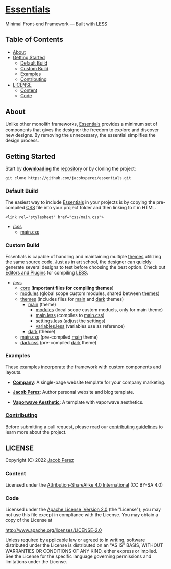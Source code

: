 # [Essentials](https://jacobxperez.github.io/essentials/)

Minimal Front-end Framework — Built with [LESS](http://lesscss.org/)

## Table of Contents

* [About](#about)
* [Getting Started](#getting-started)
    * [Default Build](#default-build)
    * [Custom Build](#custom-build)
    * [Examples](#examples)
    * [Contributing](#contributing)
* [LICENSE](#license)
    * [Content](#content)
    * [Code](#code)

## About

Unlike other monolith frameworks, [Essentials](https://jacobxperez.github.io/essentials/)
provides a minimum set of components that gives the designer the freedom to explore and discover
new designs. By removing the unnecessary, the essential simplifies the design process.

## Getting Started

Start by **[downloading](https://github.com/jacobxperez/essentials/archive/master.zip)** the [repository](https://github.com/jacobxperez/essentials) or by cloning the project:

    git clone https://github.com/jacobxperez/essentials.git

### Default Build

The easiest way to include [Essentials](https://jacobxperez.github.io/essentials/) in your
projects is by copying the pre-compiled [CSS](https://github.com/jacobxperez/essentials/blob/master/css/main.css)
file into your project folder and then linking to it in HTML.

    <link rel="stylesheet" href="css/main.css">

* [/css](https://github.com/jacobxperez/essentials/tree/master/css/less)
    * [main.css](https://github.com/jacobxperez/essentials/blob/master/css/main.css)

### Custom Build

Essentials is capable of handling and maintaining multiple [themes](https://github.com/jacobxperez/essentials/tree/master/css/themes)
utilizing the same source code. Just as in art school, the designer can quickly generate several designs to test before choosing the best option.
Check out [Editors and Plugins](http://lesscss.org/tools/#editors-and-plugins) for compiling [LESS](http://lesscss.org/).

* [/css](https://github.com/jacobxperez/essentials/tree/master/css)
    * [core](https://github.com/jacobxperez/essentials/tree/master/css/core) (**important files for compiling themes**)
    * [modules](https://github.com/jacobxperez/essentials/tree/master/css/modules) (global scope custom modules, shared between [themes](https://github.com/jacobxperez/essentials/tree/master/css/themes))
    * [themes](https://github.com/jacobxperez/essentials/tree/master/css/themes) (includes files for [main](https://github.com/jacobxperez/essentials/tree/master/css/themes/main) and [dark](https://github.com/jacobxperez/essentials/tree/master/css/themes/dark) themes)
        * [main](https://github.com/jacobxperez/essentials/tree/master/css/themes/main) (theme)
            * [modules](https://github.com/jacobxperez/essentials/tree/master/css/themes/main/modules) (local scope custom moduels, only for main theme)
            * [main.less](https://github.com/jacobxperez/essentials/blob/master/css/themes/main/main.less) (compiles to [main.css](https://github.com/jacobxperez/essentials/blob/master/css/main.css))
            * [settings.less](https://github.com/jacobxperez/essentials/blob/master/css/themes/main/settings.less) (adjust the settings)
            * [variables.less](https://github.com/jacobxperez/essentials/blob/master/css/themes/main/variables.less) (variables use as reference)
        * [dark](https://github.com/jacobxperez/essentials/tree/master/css/themes/dark) (theme)
    * [main.css](https://github.com/jacobxperez/essentials/blob/master/css/main.css) (pre-compiled [main](https://github.com/jacobxperez/essentials/tree/master/css/themes/main) theme)
    * [dark.css](https://github.com/jacobxperez/essentials/blob/master/css/dark.css) (pre-compiled [dark](https://github.com/jacobxperez/essentials/tree/master/css/themes/dark)  theme)

### Examples

These examples incorporate the framework with custom components and layouts.

* **[Company](https://github.com/jacobxperez/company)**:
A single-page website template for your company marketing.

* **[Jacob Perez](https://github.com/jacobxperez/blog)**:
Author personal website and blog template.

* **[Vaporwave Aesthetic](https://github.com/jacobxperez/vaporwave-aesthetic)**:
A template with vaporwave aesthetics.

### [Contributing](https://github.com/jacobxperez/essentials/blob/master/CONTRIBUTING.md)

Before submitting a pull request, please read our [contributing guidelines](https://github.com/jacobxperez/essentials/blob/master/CONTRIBUTING.md)
to learn more about the project.

## LICENSE

Copyright (C) 2022 [Jacob Perez](https://github.com/jacobxperez)

### Content

Licensed under the [Attribution-ShareAlike 4.0 International](https://creativecommons.org/licenses/by-sa/4.0/) (CC BY-SA 4.0) 

### Code

Licensed under the [Apache License, Version 2.0](http://www.apache.org/licenses/LICENSE-2.0) (the "License");
you may not use this file except in compliance with the License.
You may obtain a copy of the License at

http://www.apache.org/licenses/LICENSE-2.0

Unless required by applicable law or agreed to in writing, software
distributed under the License is distributed on an "AS IS" BASIS,
WITHOUT WARRANTIES OR CONDITIONS OF ANY KIND, either express or implied.
See the License for the specific language governing permissions and
limitations under the License.
